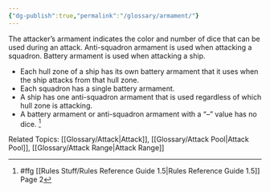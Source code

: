```yaml
---
{"dg-publish":true,"permalink":"/glossary/armament/"}
---
```


The attacker’s armament indicates the color and number of dice that can be used during an attack. Anti-squadron armament is used when attacking a squadron. Battery armament is used when attacking a ship.

- Each hull zone of a ship has its own battery armament that it uses when the ship attacks from that hull zone.
- Each squadron has a single battery armament.
- A ship has one anti-squadron armament that is used regardless of which hull zone is attacking.
- A battery armament or anti-squadron armament with a “–” value has no dice. [^1]

Related Topics: [[Glossary/Attack\|Attack]], [[Glossary/Attack Pool\|Attack Pool]], [[Glossary/Attack Range\|Attack Range]]

[^1]: #ffg [[Rules Stuff/Rules Reference Guide 1.5\|Rules Reference Guide 1.5]] Page 2
